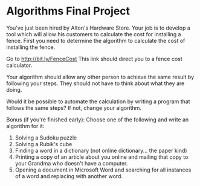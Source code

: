 # Algorithms Final Project

You've just been hired by Alton's Hardware Store. Your job is to develop a tool which will allow his customers to calculate the cost for installing a fence. First you need to determine the algorithm to calculate the cost of installing the fence. 

Go to http://bit.ly/FenceCost
This link should direct you to a fence cost calculator.


Your algorithm should allow any other person to achieve the same result by following your steps. They should not have to think about what they are doing.

Would it be possible to automate the calculation by writing a program that follows the same steps? If not, change your algorithm.

Bonus (if you're finished early): Choose one of the following and write an algorithm for it:
1. Solving a Sudoku puzzle
2. Solving a Rubik's cube
3. Finding a word in a dictionary (not online dictionary... the paper kind)
4. Printing a copy of an article about you online and mailing that copy to your Grandma who doesn't have a computer.
5. Opening a document in Microsoft Word and searching for all instances of a word and replacing with another word.